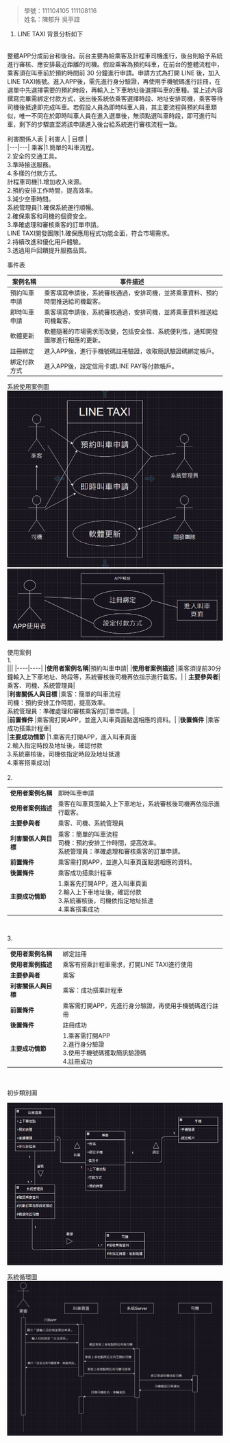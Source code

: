
>學號：111104105 111108116
><br />
>姓名：陳郁升 吳亭誼
><br />

1. LINE TAXI 背景分析如下
<br/>
整體APP分成前台和後台。前台主要為給乘客及計程車司機進行，後台則給予系統進行審核、應安排最近距離的司機。假設乘客為預約叫車，在前台的整體流程中，乘客須在叫車前於預約時間前 30 分鐘進行申請。申請方式為打開 LINE 後，加入LINE TAXI帳號。進入APP後，需先進行身分驗證，再使用手機號碼進行註冊，在選單中先選擇需要的預約時段，再輸入上下車地址後選擇叫車的車種。當上述內容撰寫完畢需綁定付款方式，送出後系統依乘客選擇時段、地址安排司機，乘客等待司機後抵達即完成叫車。若假設人員為即時叫車人員，其主要流程與預約叫車類似，唯一不同在於即時叫車人員在進入選單後，無須點選叫車時段，即可進行叫車，剩下的步驟直至將該申請進入後台給系統進行審核流程一致。
  
利害關係人表
| 利害人 | 目標 |  
|---|---|
乘客|1.簡單的叫車流程。<br/>2.安全的交通工具。<br/>3.準時接送服務。<br/>4.多樣的付款方式。<br/>
計程車司機|1.增加收入來源。<br/>2.預約安排工作時間，提高效率。<br/>3.減少空車時間。<br/>
系統管理員|1.確保系統運行順暢。<br/>2.確保乘客和司機的個資安全。<br/>3.準確處理和審核乘客的訂單申請。<br/>
LINE TAXI開發團隊|1.確保應用程式功能全面，符合市場需求。<br/>2.持續改進和優化用戶體驗。<br/>3.透過用戶回饋提升服務品質。<br/>

事件表

|案例名稱|事件描述|
|----|----|
預約叫車申請  |	乘客填寫申請後，系統審核通過，安排司機，並將乘車資料、預約時間推送給司機載客。
即時叫車申請  |	乘客填寫申請後，系統審核通過，安排司機，並將乘車資料推送給司機載客。
軟體更新  |	軟體隨著的市場需求而改變，包括安全性、系統便利性，通知開發團隊進行相應的更新。          
註冊綁定  |   進入APP後，進行手機號碼註冊驗證，收取簡訊驗證碼綁定帳戶。
綁定付款方式  |   進入APP後，設定信用卡或LINE PAY等付款帳戶。


系統使用案例圖<br/>
![alt text](./系統案例圖.png)
![alt text](./系統案例圖%20app.png)<br/><div style="page-break-after: always;"></div>
使用案例 <br/>
1.
<br/>
|||
|----|----|
|**使用者案例名稱**|預約叫車申請|
|**使用者案例描述** |乘客須提前30分鐘輸入上下車地址、時段等，系統審核後司機再依指示進行載客。|
| **主要參與者**|乘客、司機、系統管理員|    
|**利害關係人與目標** |乘客：簡單的叫車流程<br/>司機：預約安排工作時間，提高效率。<br/>系統管理員：準確處理和審核乘客的訂單申請。|   
|**前置條件** |乘客需打開APP，並進入叫車頁面點選相應的資料。|
|**後置條件** |乘客成功搭乘計程車|  
|**主要成功情節** |1.乘客先打開APP，進入叫車頁面</br>2.輸入指定時段及地址後，確認付款</br>3.系統審核後，司機依指定時段及地址抵達</br>4.乘客搭乘成功|   
<br/>
2.
<br/>

|||
|---|---|
|**使用者案例名稱**|即時叫車申請|
|**使用者案例描述** |乘客在叫車頁面輸入上下車地址，系統審核後司機再依指示進行載客。|
| **主要參與者**|乘客、司機、系統管理員|    
|**利害關係人與目標**| 乘客：簡單的叫車流程<br/>司機：預約安排工作時間，提高效率。<br/>系統管理員：準確處理和審核乘客的訂單申請。|   
|**前置條件** |乘客需打開APP，並進入叫車頁面點選相應的資料。|
|**後置條件** |乘客成功搭乘計程車|  
|**主要成功情節** |1.乘客先打開APP，進入叫車頁面</br>2.輸入上下車地址後，確認付款</br>3.系統審核後，司機依指定地址抵達</br>4.乘客搭乘成功|   
<br/><div style="page-break-after: always;"></div>
3.
<br/>

|||
|---|---|
|**使用者案例名稱**|綁定註冊|
|**使用者案例描述** |乘客有搭乘計程車需求，打開LINE TAXI進行使用|
| **主要參與者**|乘客|    
|**利害關係人與目標** |乘客：成功搭乘計程車<br/>|   
|**前置條件** |乘客需打開APP，先進行身分驗證，再使用手機號碼進行註冊|
|**後置條件** |註冊成功|  
|**主要成功情節** |1.乘客需打開APP</br>2.進行身分驗證</br>3.使用手機號碼獲取簡訊驗證碼</br>4.註冊成功|   
<br/>
   
<br/>
初步類別圖<br/>

![alt text](./初步類別圖.png)<div style="page-break-after: always;"></div>
系統循環圖<br/>
![alt text](./系統循序圖.png)